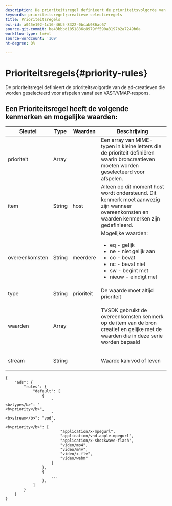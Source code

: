 ```yaml
---
description: De prioriteitsregel definieert de prioriteitsvolgorde van de ad-creatieven die worden geselecteerd voor afspelen vanaf een VAST/VMAP-respons.
keywords: prioriteitsregel;creatieve selectieregels
title: Prioriteitsregels
exl-id: a045e102-1c16-46b5-8322-0bcab086ac67
source-git-commit: be43bbbd1051886c8979ff590a3197b2a7249b6a
workflow-type: tm+mt
source-wordcount: '169'
ht-degree: 0%

---
```


# Prioriteitsregels{#priority-rules}

De prioriteitsregel definieert de prioriteitsvolgorde van de ad-creatieven die worden geselecteerd voor afspelen vanaf een VAST/VMAP-respons.

## Een Prioriteitsregel heeft de volgende kenmerken en mogelijke waarden:

<table id="table_ljp_tgx_hz">  
 <thead> 
  <tr> 
   <th class="entry"> Sleutel</th> 
   <th class="entry"> Type</th> 
   <th class="entry"> Waarden</th> 
   <th class="entry"> Beschrijving</th> 
  </tr> 
 </thead>
 <tbody> 
  <tr> 
   <td><span class="codeph"> prioriteit</span></td> 
   <td><span class="codeph"> Array</span></td> 
   <td></td> 
   <td> Een array van MIME-typen in kleine letters die de prioriteit definiëren waarin broncreatieven moeten worden geselecteerd voor afspelen.</td> 
  </tr> 
  <tr> 
   <td><span class="codeph"> item</span></td> 
   <td><span class="codeph"> String</span></td> 
   <td><span class="codeph"> host</span></td> 
   <td>Alleen op dit moment <span class="codeph"> host</span> wordt ondersteund. Dit kenmerk moet aanwezig zijn wanneer <span class="codeph"> overeenkomsten</span> en <span class="codeph"> waarden</span> kenmerken zijn gedefinieerd.</td> 
  </tr> 
  <tr> 
   <td><span class="codeph"> overeenkomsten</span></td> 
   <td><span class="codeph"> String</span></td> 
   <td><span class="codeph"> meerdere</span></td> 
   <td>Mogelijke waarden:
    <ul id="ul_tnf_2hx_hz"> 
     <li><span class="codeph"> eq</span> - gelijk</li> 
     <li><span class="codeph"> ne</span> - niet gelijk aan</li> 
     <li><span class="codeph"> co</span> - bevat</li> 
     <li><span class="codeph"> nc</span> - bevat niet</li> 
     <li><span class="codeph"> sw</span> - begint met</li> 
     <li><span class="codeph"> nieuw</span> - eindigt met</li> 
    </ul></td> 
  </tr> 
  <tr> 
   <td><span class="codeph"> type</span></td> 
   <td><span class="codeph"> String</span></td> 
   <td><span class="codeph"> prioriteit</span></td> 
   <td>De waarde moet altijd <span class="codeph"> prioriteit</span></td> 
  </tr> 
  <tr> 
   <td><span class="codeph"> waarden</span></td> 
   <td><span class="codeph"> Array</span></td> 
   <td></td> 
   <td> <p>TVSDK gebruikt de <span class="codeph"> overeenkomsten</span> kenmerk op de <span class="codeph"> item</span> van de bron creatief en gelijke met de waarden die in deze serie worden bepaald</p> </td> 
  </tr> 
  <tr> 
   <td><span class="codeph"> stream</span></td> 
   <td><span class="codeph"> String</span></td> 
   <td></td> 
   <td> <p>Waarde kan <span class="codeph"> vod</span> of <span class="codeph"> leven</span></p> </td> 
  </tr> 
 </tbody> 
</table>

```
{
    "ads": {
        "rules": {
            "default": [
                {
                    "
<b>type</b>": "
<b>priority</b>",
                    "
<b>stream</b>": "vod",
                    "
<b>priority</b>": [
                        "application/x-mpegurl",
                        "application/vnd.apple.mpegurl",
                        "application/x-shockwave-flash",
                        "video/mp4",
                        "video/m4v",
                        "video/x-flv",
                        "video/webm"
                    ]
                },
                {
                    ...
                },
            ]
        }
    }
}
```
